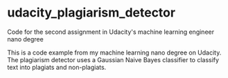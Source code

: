 # udacity_plagiarism_detector
Code for the second assignment in Udacity's machine learning engineer nano degree

This is a code example from my machine learning nano degree on Udacity. The plagiarism detector uses a Gaussian Naive Bayes classifier to classify text into plagiats and non-plagiats.
